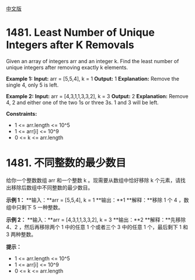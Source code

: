 [中文版](#chinese)
# 1481. Least Number of Unique Integers after K Removals

Given an array of integers arr and an integer k. Find the least number of unique integers after removing exactly k elements.

**Example 1:**
**Input:** arr = [5,5,4], k = 1
**Output:** 1
**Explanation:** Remove the single 4, only 5 is left.

**Example 2:**
**Input:** arr = [4,3,1,1,3,3,2], k = 3
**Output:** 2
**Explanation:** Remove 4, 2 and either one of the two 1s or three 3s. 1 and 3 will be left.
 

**Constraints:**

* 1 <= arr.length <= 10^5
* 1 <= arr[i] <= 10^9
* 0 <= k <= arr.length

<span id="chinese" ></span>

# 1481. 不同整数的最少数目

给你一个整数数组 arr 和一个整数 k 。现需要从数组中恰好移除 k 个元素，请找出移除后数组中不同整数的最少数目。

**示例 1：**
**输入：**arr = [5,5,4], k = 1
**输出：**1
**解释：**移除 1 个 4 ，数组中只剩下 5 一种整数。

**示例 2：**
**输入：**arr = [4,3,1,1,3,3,2], k = 3
**输出：**2
**解释：**先移除 4、2 ，然后再移除两个 1 中的任意 1 个或者三个 3 中的任意 1 个，最后剩下 1 和 3 两种整数。
 

**提示：**

* 1 <= arr.length <= 10^5
* 1 <= arr[i] <= 10^9
* 0 <= k <= arr.length